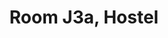 ---
basin: 'No'
cudn: true
floor: Ground
grade: 2
images:
- /assets/images/rooms/h/j3a_1.jpg
- /assets/images/rooms/h/j3a_2.jpg
- /assets/images/rooms/h/j3a_3.jpg
- /assets/images/rooms/h/j3a_4.jpg
living_room: 'No'
location: Hostel
name: J3a
network: Wired and Wireless
title: Room J3a, Hostel
---